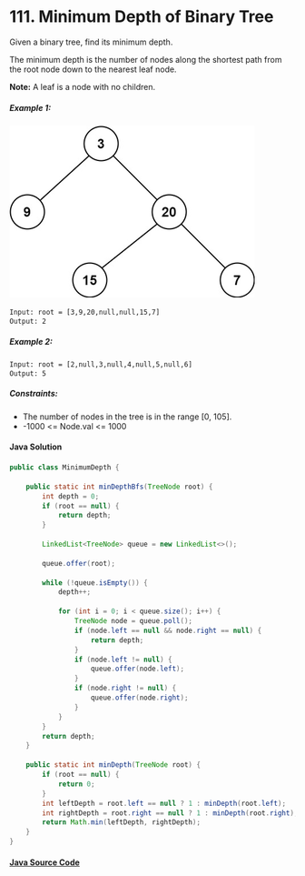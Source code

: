 # 111. Minimum Depth of Binary Tree

Given a binary tree, find its minimum depth.

The minimum depth is the number of nodes along the shortest path from the root node down to the nearest leaf node.

<b>Note:</b> A leaf is a node with no children.

 

##### Example 1:
![](111_sample.jpg)

```
Input: root = [3,9,20,null,null,15,7]
Output: 2
```
##### Example 2:

```
Input: root = [2,null,3,null,4,null,5,null,6]
Output: 5 
```

##### Constraints:

- The number of nodes in the tree is in the range [0, 105].
- -1000 <= Node.val <= 1000

#### Java Solution
```java
public class MinimumDepth {

    public static int minDepthBfs(TreeNode root) {
        int depth = 0;
        if (root == null) {
            return depth;
        }

        LinkedList<TreeNode> queue = new LinkedList<>();

        queue.offer(root);

        while (!queue.isEmpty()) {
            depth++;

            for (int i = 0; i < queue.size(); i++) {
                TreeNode node = queue.poll();
                if (node.left == null && node.right == null) {
                    return depth;
                }
                if (node.left != null) {
                    queue.offer(node.left);
                }
                if (node.right != null) {
                    queue.offer(node.right);
                }
            }
        }
        return depth;
    }

    public static int minDepth(TreeNode root) {
        if (root == null) {
            return 0;
        }
        int leftDepth = root.left == null ? 1 : minDepth(root.left);
        int rightDepth = root.right == null ? 1 : minDepth(root.right);
        return Math.min(leftDepth, rightDepth);
    }
}
```

#### [Java Source Code](../../../src/main/java/com/algorithm/treedatastructure/MinimumDepth.java)